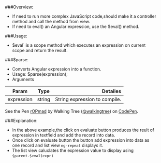 ###Overview:
*	If need to run more complex JavaScript code,should make it a controller method and call the method from view. 
*	If need to eval() an Angular expression, use the $eval() method.

###Usage:
*	$eval` is a scope method which executes an expression on current scope and return the result.

###$parse:
* Converts Angular expression into a function.
* Usage: 
  $parse(expression);
* Arguments

| Param      | Type    |  Detailes                     |
|------------|:-------:|------------------------------:|
| expression |  string | String expression to compile. |

    

<p data-height="268" data-theme-id="0" data-slug-hash="rOPmad" data-default-tab="result" data-user="walkingtree" class='codepen'>See the Pen <a href='http://codepen.io/walkingtree/pen/rOPmad/'>rOPmad</a> by Walking Tree (<a href='http://codepen.io/walkingtree'>@walkingtree</a>) on <a href='http://codepen.io'>CodePen</a>.</p>
<script async src="//assets.codepen.io/assets/embed/ei.js"></script>

###Explanation:
* In the above example,the click on evaluate button produces the reult of expression in textfield and add the record into data.
* Once click on evaluate button the button add expression into data as one record and list view ```ng-repeat``` displays it.
* The list view caluclates the expression value to display using ```$parent.$eval(expr)```
